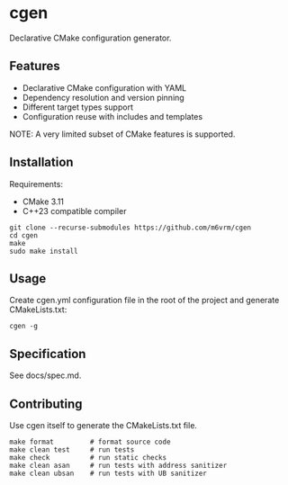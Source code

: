cgen
====

Declarative CMake configuration generator.

Features
--------

*   Declarative CMake configuration with YAML
*   Dependency resolution and version pinning
*   Different target types support
*   Configuration reuse with includes and templates

NOTE: A very limited subset of CMake features is supported.

Installation
------------

Requirements:

*   CMake 3.11
*   C++23 compatible compiler

<!-- -->

    git clone --recurse-submodules https://github.com/m6vrm/cgen
    cd cgen
    make
    sudo make install

Usage
-----

Create cgen.yml configuration file in the root of the project and generate
CMakeLists.txt:

    cgen -g

Specification
-------------

See docs/spec.md.

Contributing
------------

Use cgen itself to generate the CMakeLists.txt file.

    make format         # format source code
    make clean test     # run tests
    make check          # run static checks
    make clean asan     # run tests with address sanitizer
    make clean ubsan    # run tests with UB sanitizer
